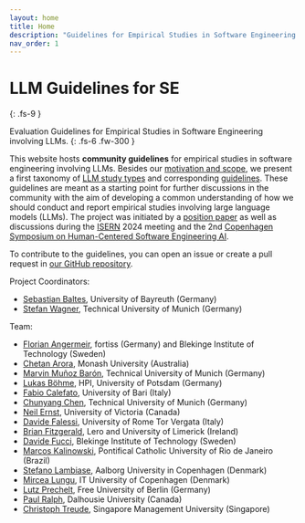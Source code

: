 ```yaml
---
layout: home
title: Home
description: "Guidelines for Empirical Studies in Software Engineering involving LLMs"
nav_order: 1
---
```


# LLM Guidelines for SE 
{: .fs-9 }

Evaluation Guidelines for Empirical Studies in Software Engineering involving LLMs.
{: .fs-6 .fw-300 }

This website hosts **community guidelines** for empirical studies in software engineering involving LLMs.
Besides our [motivation and scope](/scope), we present a first taxonomy of [LLM study types](/study-types) and corresponding [guidelines](/guidelines).
These guidelines are meant as a starting point for further discussions in the community with the aim of developing a common understanding of how we should conduct and report empirical studies involving large language models (LLMs).
The project was initiated by a [position paper](https://arxiv.org/abs/2411.07668) as well as discussions during the [ISERN](https://isern.iese.de/) 2024 meeting and the 2nd [Copenhagen Symposium on Human-Centered Software Engineering AI](https://www.danielrusso.org/copenhagen-symposium-human-centered-ai-software-engineering/).

To contribute to the guidelines, you can open an issue or create a pull request in [our GitHub repository](https://github.com/se-ubt/llm-guidelines).

Project Coordinators:

* [Sebastian Baltes](https://empirical-software.engineering/), University of Bayreuth (Germany)
* [Stefan Wagner](https://www.professoren.tum.de/en/wagner-stefan), Technical University of Munich (Germany)

Team:

* [Florian Angermeir](https://angermeir.me/), fortiss (Germany) and Blekinge Institute of Technology (Sweden)
* [Chetan Arora](https://www.drchetanarora.com/), Monash University (Australia)
* [Marvin Muñoz Barón](https://www.cs.cit.tum.de/en/se/people/marvin-munoz-baron/), Technical University of Munich (Germany)
* [Lukas Böhme](https://www.hpi.uni-potsdam.de/hirschfeld/people/boehme/index.html), HPI, University of Potsdam (Germany)
* [Fabio Calefato](https://collab.di.uniba.it/fabio/), University of Bari (Italy)
* [Chunyang Chen](https://chunyang-chen.github.io/), Technical University of Munich (Germany)
* [Neil Ernst](https://www.uvic.ca/ecs/computerscience/people/faculty/profiles/ernst-neil.php), University of Victoria (Canada)
* [Davide Falessi](https://sere.ing.uniroma2.it/davide-falessi/), University of Rome Tor Vergata (Italy)
* [Brian Fitzgerald](https://www.brian-fitzgerald.com), Lero and University of Limerick (Ireland)
* [Davide Fucci](https://dfucci.github.io), Blekinge Institute of Technology (Sweden)
* [Marcos Kalinowski](https://www-di.inf.puc-rio.br/~kalinowski/), Pontifical Catholic University of Rio de Janeiro (Brazil)
* [Stefano Lambiase](https://stefanolambiase.github.io), Aalborg University in Copenhagen (Denmark)
* [Mircea Lungu](https://mircealungu.com/), IT University of Copenhagen (Denmark)
* [Lutz Prechelt](https://www.mi.fu-berlin.de/w/Main/LutzPrechelt), Free University of Berlin (Germany)
* [Paul Ralph](https://paulralph.name), Dalhousie University (Canada)
* [Christoph Treude](https://ctreude.ca), Singapore Management University (Singapore)
